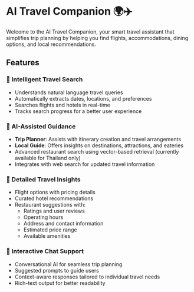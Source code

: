 # AI Travel Companion 🌍✈️

Welcome to the AI Travel Companion, your smart travel assistant that simplifies trip planning by helping you find flights, accommodations, dining options, and local recommendations.

## Features
### 🔎 Intelligent Travel Search
- Understands natural language travel queries
- Automatically extracts dates, locations, and preferences
- Searches flights and hotels in real-time
- Tracks search progress for a better user experience

### 🤖 AI-Assisted Guidance
- **Trip Planner**: Assists with itinerary creation and travel arrangements
- **Local Guide**: Offers insights on destinations, attractions, and eateries
- Advanced restaurant search using vector-based retrieval (currently available for Thailand only)
- Integrates with web search for updated travel information

### 🏨 Detailed Travel Insights
- Flight options with pricing details
- Curated hotel recommendations
- Restaurant suggestions with:
  - Ratings and user reviews
  - Operating hours
  - Address and contact information
  - Estimated price range
  - Available amenities

### 💬 Interactive Chat Support
- Conversational AI for seamless trip planning
- Suggested prompts to guide users
- Context-aware responses tailored to individual travel needs
- Rich-text output for better readability